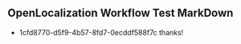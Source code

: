 ## OpenLocalization Workflow Test MarkDown
* 1cfd8770-d5f9-4b57-8fd7-0ecddf588f7c thanks!

<!--HONumber=Aug16_HO2-->


